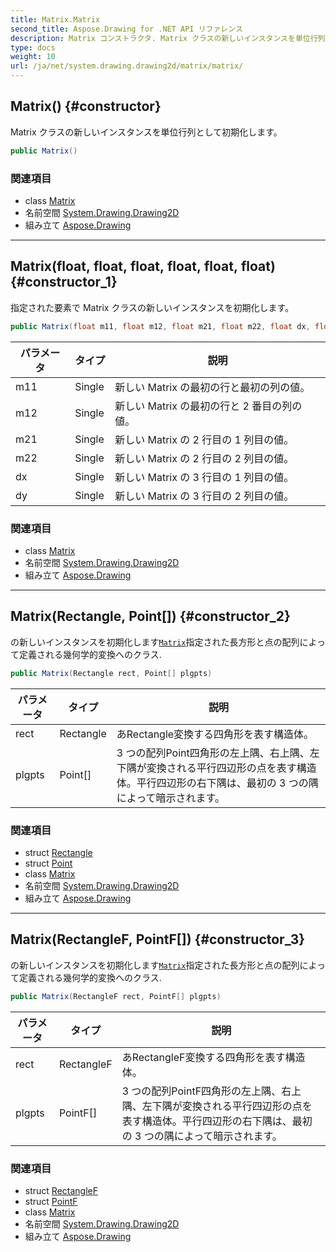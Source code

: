 ```yaml
---
title: Matrix.Matrix
second_title: Aspose.Drawing for .NET API リファレンス
description: Matrix コンストラクタ. Matrix クラスの新しいインスタンスを単位行列として初期化します
type: docs
weight: 10
url: /ja/net/system.drawing.drawing2d/matrix/matrix/
---
```

## Matrix() {#constructor}

Matrix クラスの新しいインスタンスを単位行列として初期化します。

```csharp
public Matrix()
```

### 関連項目

* class [Matrix](../)
* 名前空間 [System.Drawing.Drawing2D](../../matrix/)
* 組み立て [Aspose.Drawing](../../../)

---

## Matrix(float, float, float, float, float, float) {#constructor_1}

指定された要素で Matrix クラスの新しいインスタンスを初期化します。

```csharp
public Matrix(float m11, float m12, float m21, float m22, float dx, float dy)
```

| パラメータ | タイプ | 説明 |
| --- | --- | --- |
| m11 | Single | 新しい Matrix の最初の行と最初の列の値。 |
| m12 | Single | 新しい Matrix の最初の行と 2 番目の列の値。 |
| m21 | Single | 新しい Matrix の 2 行目の 1 列目の値。 |
| m22 | Single | 新しい Matrix の 2 行目の 2 列目の値。 |
| dx | Single | 新しい Matrix の 3 行目の 1 列目の値。 |
| dy | Single | 新しい Matrix の 3 行目の 2 列目の値。 |

### 関連項目

* class [Matrix](../)
* 名前空間 [System.Drawing.Drawing2D](../../matrix/)
* 組み立て [Aspose.Drawing](../../../)

---

## Matrix(Rectangle, Point[]) {#constructor_2}

の新しいインスタンスを初期化します[`Matrix`](../)指定された長方形と点の配列によって定義される幾何学的変換へのクラス.

```csharp
public Matrix(Rectangle rect, Point[] plgpts)
```

| パラメータ | タイプ | 説明 |
| --- | --- | --- |
| rect | Rectangle | あRectangle変換する四角形を表す構造体。 |
| plgpts | Point[] | 3 つの配列Point四角形の左上隅、右上隅、左下隅が変換される平行四辺形の点を表す構造体。平行四辺形の右下隅は、最初の 3 つの隅によって暗示されます。 |

### 関連項目

* struct [Rectangle](../../../system.drawing/rectangle/)
* struct [Point](../../../system.drawing/point/)
* class [Matrix](../)
* 名前空間 [System.Drawing.Drawing2D](../../matrix/)
* 組み立て [Aspose.Drawing](../../../)

---

## Matrix(RectangleF, PointF[]) {#constructor_3}

の新しいインスタンスを初期化します[`Matrix`](../)指定された長方形と点の配列によって定義される幾何学的変換へのクラス.

```csharp
public Matrix(RectangleF rect, PointF[] plgpts)
```

| パラメータ | タイプ | 説明 |
| --- | --- | --- |
| rect | RectangleF | あRectangleF変換する四角形を表す構造体。 |
| plgpts | PointF[] | 3 つの配列PointF四角形の左上隅、右上隅、左下隅が変換される平行四辺形の点を表す構造体。平行四辺形の右下隅は、最初の 3 つの隅によって暗示されます。 |

### 関連項目

* struct [RectangleF](../../../system.drawing/rectanglef/)
* struct [PointF](../../../system.drawing/pointf/)
* class [Matrix](../)
* 名前空間 [System.Drawing.Drawing2D](../../matrix/)
* 組み立て [Aspose.Drawing](../../../)


